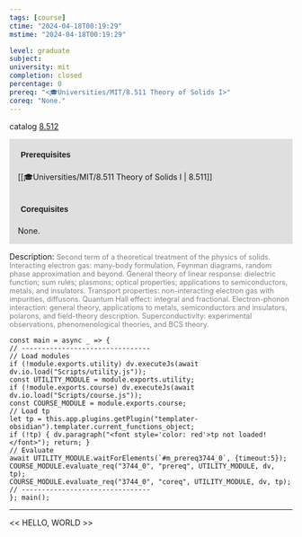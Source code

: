 ```yaml
---
tags: [course]
ctime: "2024-04-18T00:19:29"
mstime: "2024-04-18T00:19:29"

level: graduate
subject: 
university: mit
completion: closed
percentage: 0
prereq: "<🎓Universities/MIT/8.511 Theory of Solids I>"
coreq: "None."
---
```


catalog [8.512](http://student.mit.edu/catalog/m8b.html#8.512)

<span style="display: block; padding: 15px; background-color: rgb(100, 100, 100, 0.2);"><font id="m_prereq3744_0" style="display: block; font-family: Arial, sans-serif; font-weight: bold; padding: 5px">Prerequisites</font><br><span id="prereq3744_0">[[🎓Universities/MIT/8.511 Theory of Solids I | 8.511]]</span></span>
<span style="display: block; padding: 15px; background-color: rgb(100, 100, 100, 0.2);"><font id="m_coreq3744_0" style="display: block; font-family: Arial, sans-serif; font-weight: bold; padding: 5px">Corequisites</font><br><span id="coreq3744_0">None.</span></span>

<font style="">Description:</font>
<font style="color: grey; font-size: 0.8rem;">Second term of a theoretical treatment of the physics of solids. Interacting electron gas: many-body formulation, Feynman diagrams, random phase approximation and beyond. General theory of linear response: dielectric function; sum rules; plasmons; optical properties; applications to semiconductors, metals, and insulators. Transport properties: non-interacting electron gas with impurities, diffusons. Quantum Hall effect: integral and fractional. Electron-phonon interaction: general theory, applications to metals, semiconductors and insulators, polarons, and field-theory description. Superconductivity: experimental observations, phenomenological theories, and BCS theory.</font>

```dataviewjs
const main = async _ => {
// --------------------------------
// Load modules
if (!module.exports.utility) dv.executeJs(await dv.io.load("Scripts/utility.js"));
const UTILITY_MODULE = module.exports.utility;
if (!module.exports.course) dv.executeJs(await dv.io.load("Scripts/course.js"));
const COURSE_MODULE = module.exports.course;
// Load tp
let tp = this.app.plugins.getPlugin("templater-obsidian").templater.current_functions_object;
if (!tp) { dv.paragraph("<font style='color: red'>tp not loaded!</font>"); return; }
// Evaluate
await UTILITY_MODULE.waitForElements(`#m_prereq3744_0`, {timeout:5});
COURSE_MODULE.evaluate_req("3744_0", "prereq", UTILITY_MODULE, dv, tp);
COURSE_MODULE.evaluate_req("3744_0", "coreq", UTILITY_MODULE, dv, tp);
// --------------------------------
}; main();
```

---

<< HELLO, WORLD >>
